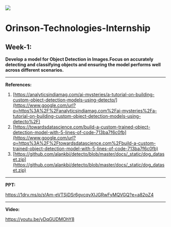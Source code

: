<img align="center" src="https://media.licdn.com/dms/image/v2/D4D0BAQE-K-DGUOJLfA/company-logo_200_200/company-logo_200_200/0/1723583895167/orinsontechnologies_logo?e=2147483647&v=beta&t=UMjMF0paVp2BOXZoO_NAwknwlcXtbMfDz83tedluJvs">

# Orinson-Technologies-Internship

## Week-1:

**Develop a model for Object Detection in Images.Focus on accurately detecting and classifying objects and ensuring the model performs well across different scenarios.**

-----
**References:**

1.  [https://analyticsindiamag.com/ai-mysteries/a-tutorial-on-building-custom-object-detection-models-using-detecto/](https://www.google.com/url?q=https%3A%2F%2Fanalyticsindiamag.com%2Fai-mysteries%2Fa-tutorial-on-building-custom-object-detection-models-using-detecto%2F)
2.  [https://towardsdatascience.com/build-a-custom-trained-object-detection-model-with-5-lines-of-code-713ba7f6c0fb](https://www.google.com/url?q=https%3A%2F%2Ftowardsdatascience.com%2Fbuild-a-custom-trained-object-detection-model-with-5-lines-of-code-713ba7f6c0fb)
3.  [https://github.com/alankbi/detecto/blob/master/docs/_static/dog_dataset.zip](https://github.com/alankbi/detecto/blob/master/docs/_static/dog_dataset.zip)
-----
**PPT:**

https://1drv.ms/p/s!Am-eVTSjDSr6gvcqyXIJGRwFyMQVGQ?e=a82pZ4

----

**Video:**

https://youtu.be/yDqGUDMOhY8
